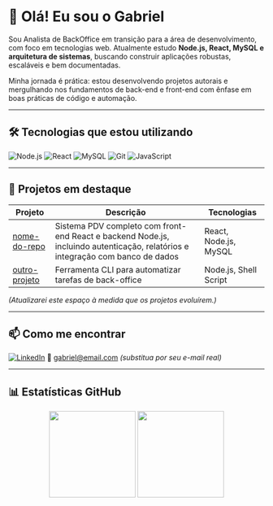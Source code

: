 # 👋 Olá! Eu sou o Gabriel

Sou Analista de BackOffice em transição para a área de desenvolvimento, com foco em tecnologias web. Atualmente estudo **Node.js, React, MySQL e arquitetura de sistemas**, buscando construir aplicações robustas, escaláveis e bem documentadas.

Minha jornada é prática: estou desenvolvendo projetos autorais e mergulhando nos fundamentos de back-end e front-end com ênfase em boas práticas de código e automação.

---

## 🛠️ Tecnologias que estou utilizando

![Node.js](https://img.shields.io/badge/Node.js-43853D?style=flat-square&logo=node-dot-js&logoColor=white)
![React](https://img.shields.io/badge/React-20232A?style=flat-square&logo=react&logoColor=61DAFB)
![MySQL](https://img.shields.io/badge/MySQL-4479A1?style=flat-square&logo=mysql&logoColor=white)
![Git](https://img.shields.io/badge/Git-F05032?style=flat-square&logo=git&logoColor=white)
![JavaScript](https://img.shields.io/badge/JavaScript-F7DF1E?style=flat-square&logo=javascript&logoColor=black)

---

## 📌 Projetos em destaque

| Projeto | Descrição | Tecnologias |
|--------|-----------|-------------|
| [nome-do-repo](https://github.com/oficialgabriell/nome-do-repo) | Sistema PDV completo com front-end React e backend Node.js, incluindo autenticação, relatórios e integração com banco de dados | React, Node.js, MySQL |
| [outro-projeto](https://github.com/oficialgabriell/outro-projeto) | Ferramenta CLI para automatizar tarefas de back-office | Node.js, Shell Script |

_(Atualizarei este espaço à medida que os projetos evoluírem.)_

---

## 📫 Como me encontrar

[![LinkedIn](https://img.shields.io/badge/-LinkedIn-0077B5?style=flat-square&logo=linkedin&logoColor=white)](https://www.linkedin.com/in/seu-usuario)
📧 gabriel@email.com *(substitua por seu e-mail real)*

---

## 📊 Estatísticas GitHub

<div align="center">
  <img height="170em" src="https://github-readme-stats.vercel.app/api?username=oficialgabriell&show_icons=true&theme=transparent&count_private=true&hide=stars"/>
  <img height="170em" src="https://github-readme-stats.vercel.app/api/top-langs/?username=oficialgabriell&layout=compact&theme=transparent"/>
</div>
